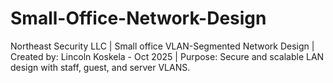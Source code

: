 # Small-Office-Network-Design
Northeast Security LLC | Small office VLAN-Segmented Network Design | Created by: Lincoln Koskela - Oct 2025 | Purpose: Secure and scalable LAN design with staff, guest, and server VLANS.
